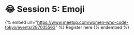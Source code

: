 # 😂 Session 5: Emoji

{% embed url="https://www.meetup.com/women-who-code-tokyo/events/287035563" %}
Register here
{% endembed %}

